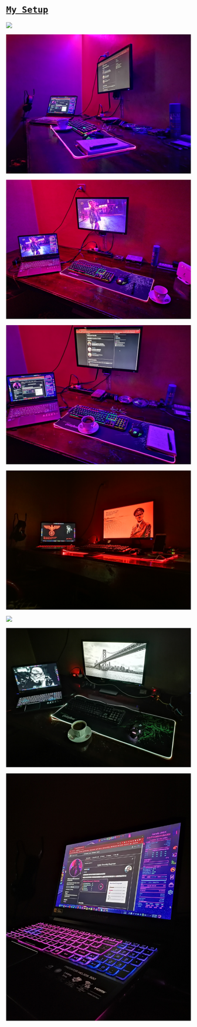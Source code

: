 # [`My Setup`](https://drive.google.com/drive/folders/1BDddIhEIRHMUQr3ovoWlQE7h5JFj8W26?usp=sharing)

![](../gif/setup.gif)

![](./Images/0.jpg)

![](./Images/1.jpg)

![](./Images/2.jpg)

![](./Images/5.jpg)

![](./Images/6.jpg)

![](./Images/7.jpg)

![](./Images/8.jpg)
